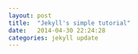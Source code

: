 ```yaml
---
layout: post
title:  "Jekyll's simple tutorial"
date:   2014-04-30 22:24:28
categories: jekyll update
---
```


[jekyll-gh]: https://github.com/mojombo/jekyll
[jekyll]:    http://jekyllrb.com
